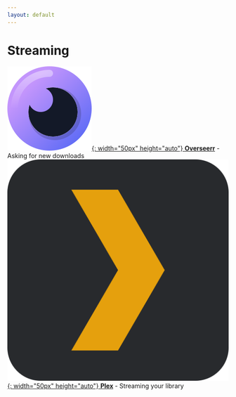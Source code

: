 ```yaml
---
layout: default
---
```


# Streaming

[![Overseerr](/assets/pics/overseerr.svg){: width="50px" height="auto"} **Overseerr**](https://yonatank26.jett.usbx.me/overseerr) - Asking for new downloads  
[![Plex](/assets/pics/plex.png){: width="50px" height="auto"} **Plex**](https://app.plex.tv/desktop/#!/) - Streaming your library
